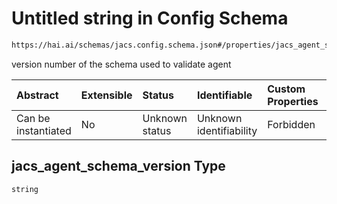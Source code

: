 # Untitled string in Config Schema

```txt
https://hai.ai/schemas/jacs.config.schema.json#/properties/jacs_agent_schema_version
```

version number of the schema used to validate agent

| Abstract            | Extensible | Status         | Identifiable            | Custom Properties | Additional Properties | Access Restrictions | Defined In                                                                                                         |
| :------------------ | :--------- | :------------- | :---------------------- | :---------------- | :-------------------- | :------------------ | :----------------------------------------------------------------------------------------------------------------- |
| Can be instantiated | No         | Unknown status | Unknown identifiability | Forbidden         | Allowed               | none                | [jacs.config.schema.json\*](../../https:/hai.ai/schemas/=./schemas/jacs.config.schema.json "open original schema") |

## jacs\_agent\_schema\_version Type

`string`
